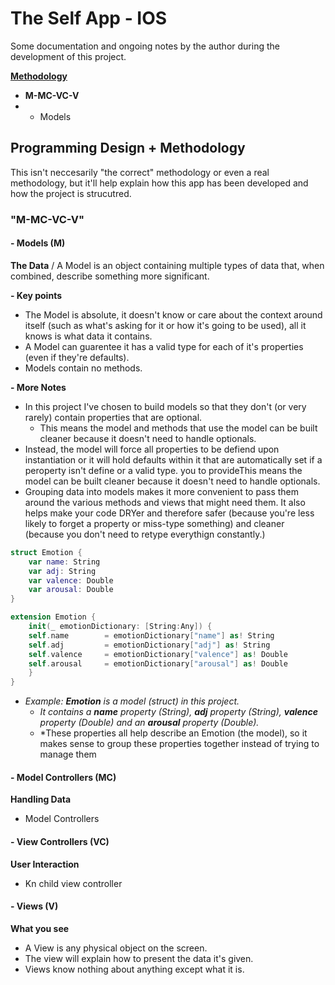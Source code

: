 # The Self App - IOS

Some documentation and ongoing notes by the author during the development of this project.


**[Methodology](#programming-design--methodology)**
- **M-MC-VC-V**
-  - Models

## Programming Design + Methodology
This isn't neccesarily "the correct" methodology or even a real methodology, but it'll help explain how this app has been developed and how the project is strucutred.

### "M-MC-VC-V"

#### - Models (M)
**The Data** /
A Model is an object containing multiple types of data that, when combined, describe something more significant.

**- Key points**
- The Model is absolute, it doesn't know or care about the context around itself (such as what's asking for it or how it's going to be used), all it knows is what data it contains.
- A Model can guarentee it has a valid type for each of it's properties (even if they're defaults).
- Models contain no methods.

**- More Notes**
  - In this project I've chosen to build models so that they don't (or very rarely) contain properties that are optional. 
    - This means the model and methods that use the model can be built cleaner because it doesn't need to handle optionals.
  - Instead, the model will force all properties to be defiend upon instantiation or it will hold defaults within it that are automatically set if a peroperty isn't define or a valid type.  you to provideThis means the model can be built cleaner because it doesn't need to handle optionals. 
  - Grouping data into models makes it more convenient to pass them around the various methods and views that might need them. It also helps make your code DRYer and therefore safer (because you're less likely to forget a property or miss-type something) and cleaner (because you don't need to retype everythign constantly.)

```swift
struct Emotion {
    var name: String
    var adj: String
    var valence: Double
    var arousal: Double
}

extension Emotion {
    init(_ emotionDictionary: [String:Any]) {
    self.name        = emotionDictionary["name"] as! String
    self.adj         = emotionDictionary["adj"] as! String
    self.valence     = emotionDictionary["valence"] as! Double
    self.arousal     = emotionDictionary["arousal"] as! Double
    }
}

```
  		
  - *Example: **Emotion** is a model (struct) in this project.*
    -  *It contains a **name** property (String), **adj** property (String), **valence** property (Double) and an **arousal** property (Double).*
    - *These properties all help describe an Emotion (the model), so it makes sense to group these properties together instead of trying to manage them 
  
#### - Model Controllers (MC)
**Handling Data**
  - Model Controllers
  
#### - View Controllers (VC)
**User Interaction**
  - Kn
  child view controller
  
#### - Views (V)
**What you see**
  - A View is any physical object on the screen.
  - The view will explain how to present the data it's given.
  - Views know nothing about anything except what it is.
